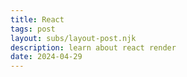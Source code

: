 ```yaml
---
title: React
tags: post
layout: subs/layout-post.njk
description: learn about react render
date: 2024-04-29
---
```

